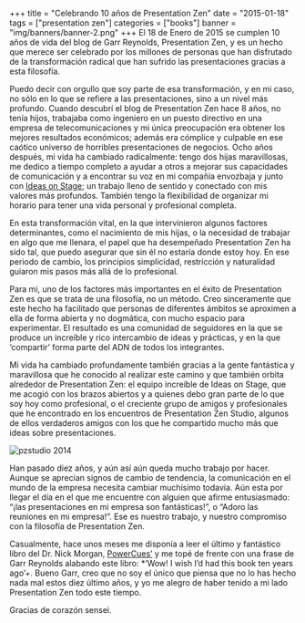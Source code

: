 +++
title = "Celebrando 10 años de Presentation Zen"
date = "2015-01-18"
tags = ["presentation zen"]
categories = ["books"]
banner = "img/banners/banner-2.png"
+++
El 18 de Enero de 2015 se cumplen 10 años de vida del blog de Garr Reynolds,  Presentation Zen, y es un hecho que merece ser celebrado por los millones de personas que han disfrutado de la transformación radical que han sufrido las presentaciones gracias a esta filosofía.

Puedo decir con orgullo que soy parte de esa transformación, y en mi caso, no sólo en lo que se refiere a las presentaciones, sino a un nivel más profundo. Cuando descubrí el blog de Presentation Zen hace 8 años,  no tenía hijos, trabajaba como ingeniero en un puesto directivo en una empresa de telecomunicaciones y mi única preocupación era obtener los mejores resultados económicos; además era cómplice y culpable en ese caótico universo de horribles presentaciones de negocios. Ocho años después, mi vida ha cambiado radicalmente: tengo dos hijas maravillosas, me dedico a tiempo completo a ayudar a otros a mejorar sus capacidades de comunicación y a encontrar su voz en mi compañía envozbaja y junto con [Ideas on Stage](https://www.ideasonstage.es); un trabajo lleno de sentido y conectado con mis valores más profundos. También tengo la flexibilidad de organizar mi horario para tener una vida personal y profesional completa.

En esta transformación vital, en la que intervinieron algunos factores determinantes, como el nacimiento de mis hijas, o la necesidad de trabajar en algo que me llenara, el papel que ha desempeñado Presentation Zen ha sido tal, que puedo asegurar que sin él no estaría donde estoy hoy. En ese periodo de cambio, los principios simplicidad, restricción y naturalidad guiaron mis pasos más allá de lo profesional.

Para mi, uno de los factores más importantes en el éxito de Presentation Zen es que se trata de una filosofía, no un método. Creo sinceramente que este hecho ha facilitado que personas de diferentes ámbitos se aproximen a ella de forma abierta y no dogmática, con mucho espacio para experimentar. El resultado es una comunidad de seguidores en la que se produce un increíble y rico intercambio de ideas y prácticas, y en la que ‘compartir’ forma parte del ADN de todos los integrantes.

Mi vida ha cambiado profundamente también gracias a la gente fantástica y maravillosa que he conocido al realizar este camino y que también orbita alrededor de Presentation Zen: el equipo increíble de Ideas on Stage, que me acogió con los brazos abiertos y a quienes debo gran parte de lo que soy hoy como profesional, o el creciente grupo de amigos y profesionales que he encontrado en los encuentros de Presentation Zen Studio, algunos de ellos verdaderos amigos con los que he compartido mucho más que ideas sobre presentaciones.

![pzstudio 2014][pic1]

Han pasado diez años, y aún así aún queda mucho trabajo por hacer. Aunque se aprecian signos de cambio de tendencia, la comunicación en el mundo de la empresa necesita cambiar muchísimo todavía. Aún esta por llegar el día en el que me  encuentre con alguien que afirme entusiasmado: “¡las presentaciones en mi empresa son fantásticas!”, o “Adoro las reuniones en mi empresa!”. Ese es nuestro trabajo, y nuestro compromiso con la filosofía de Presentation Zen.

Casualmente, hace unos meses me disponía a leer el último y fantástico libro del Dr. Nick Morgan, [PowerCues’](http://www.amazon.es/Power-Cues-Persuading-Maximizing-Personal-ebook/dp/B00HK629G0/ref=sr_1_1?ie=UTF8&qid=1421582582&sr=8-1&keywords=Power+cues) y me topé de frente con una frase de Garr Reynolds alabando este libro: *‘Wow! I wish I’d had this book ten years ago’+. Bueno Garr, creo que no soy el único que piensa que no lo has hecho nada mal estos diez último años, y yo me alegro de haber tenido a mi lado Presentation Zen todo este tiempo.

Gracias de corazón sensei.

[pic1]: /img/banners/PZstudio_2014-300x225.jpg
